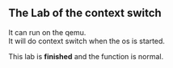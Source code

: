 ## The Lab of the context switch  
  
It can run on the qemu.  
It will do context switch when the os is started.   
  
This lab is **finished** and the function is normal.  
